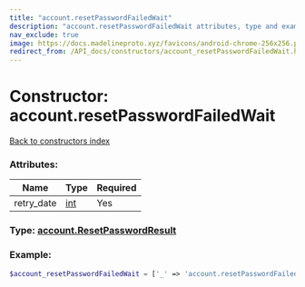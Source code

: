 ```yaml
---
title: "account.resetPasswordFailedWait"
description: "account.resetPasswordFailedWait attributes, type and example"
nav_exclude: true
image: https://docs.madelineproto.xyz/favicons/android-chrome-256x256.png
redirect_from: /API_docs/constructors/account_resetPasswordFailedWait.html
---
```

# Constructor: account.resetPasswordFailedWait  
[Back to constructors index](/API_docs/constructors/index.html)



### Attributes:

| Name     |    Type       | Required |
|----------|---------------|----------|
|retry\_date|[int](/API_docs/types/int.html) | Yes|



### Type: [account.ResetPasswordResult](/API_docs/types/account.ResetPasswordResult.html)


### Example:

```php
$account_resetPasswordFailedWait = ['_' => 'account.resetPasswordFailedWait', 'retry_date' => int];
```  
